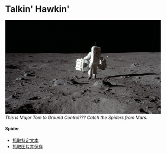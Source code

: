 # Talkin' Hawkin'

![astronaut](/assets/images/astronaut.png)
_This is Major Tom to Ground Control??? Catch the Spiders from Mars._

#### Spider
+ [抓取特定文本][1]
+ [抓取图片并保存][2]

[1]: /articles/spider/text.md
[2]: /articles/spider/image.md
  
